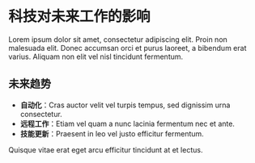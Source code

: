 # 科技对未来工作的影响

Lorem ipsum dolor sit amet, consectetur adipiscing elit. Proin non malesuada elit. Donec accumsan orci et purus laoreet, a bibendum erat varius. Aliquam non elit vel nisl tincidunt fermentum.

## 未来趋势

- **自动化**：Cras auctor velit vel turpis tempus, sed dignissim urna consectetur.
- **远程工作**：Etiam vel quam a nunc lacinia fermentum nec et ante.
- **技能更新**：Praesent in leo vel justo efficitur fermentum.

Quisque vitae erat eget arcu efficitur tincidunt at et lectus.
